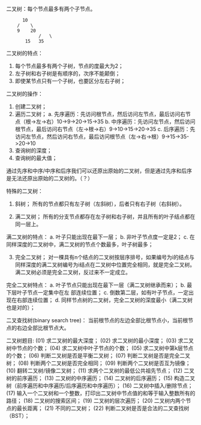 二叉树：每个节点最多有两个子节点。
~~~
	  10
	/    \
	9    20
			/   \
	   15   35
~~~

二叉树的特点：
1. 每个节点最多有两个子树，节点的度最大为2；
2. 左子树和右子树是有顺序的，次序不能颠倒；
3. 即使某节点只有一个子树，也要区分左右子树；

二叉树的操作：
1. 创建二叉树；
2. 遍历二叉树；
	a. 先序遍历：先访问根节点，然后访问左节点，最后访问右节点（根->左->右）10->9->20->15->35
	b. 中序遍历：先访问左节点，然后访问根节点，最后访问右节点（左->根->右）9->10->15->20->35
	c. 后序遍历：先访问左节点，然后访问右节点，最后访问根节点（左->右->根）9->15->35->20->10
3. 查询树的深度；
4. 查询树的最大值；

通过先序和中序/中序和后序我们可以还原出原始的二叉树，但是通过先序和后序是无法还原出原始的二叉树的。（？）

特殊的二叉树：
1. 斜树；
所有的节点都只有左子树（左斜树），后者只有右子树（右斜树）。

2. 满二叉树；
所有的分支节点都存在左子树和右子树，并且所有的叶子结点都在同一层上。

满二叉树的特点：
a. 叶子只能出现在最下一层；
b. 非叶子节点度一定是2；
c. 在同样深度的二叉树中，满二叉树的节点个数最多，叶子树最多；

3. 完全二叉树；
对一棵具有n个结点的二叉树按层序排号，如果编号为i的结点与同样深度的满二叉树编号为i结点在二叉树中位置完全相同，就是完全二叉树。
满二叉树必须是完全二叉树，反过来不一定成立。

完全二叉树特点：
a. 叶子节点只能出现在最下一层（满二叉树继承而来）；
b. 最下层叶子节点一定集中在左 部连续位置；
c. 倒数第二层，如有叶子节点，一定出现在右部连续位置；
d. 同样节点树的二叉树，完全二叉树的深度最小（满二叉树也是对的）；

二叉查找树(binary search tree)：
当前根节点的左边全部比根节点小，当前根节点的右边全部比根节点大。

二叉树题目:
(01) 求二叉树的最大深度；
(02) 求二叉树的最小深度；
(03) 求二叉树中节点的个数；
(04) 求二叉树中叶子节点的个数；
(05) 求二叉树中第k层节点的个数；
(06) 判断二叉树是否是平衡二叉树；
(07) 判断二叉树是否是完全二叉树；
(08) 判断两个二叉树是否完全相同；
(09) 判断两个二叉树是否互为镜像；
(10) 翻转二叉树/镜像二叉树；
(11) 求两个二叉树的最低公共祖先节点；
(12) 二叉树的前序遍历；
(13) 二叉树的中序遍历；
(14) 二叉树的后序遍历；
(15) 构造二叉树（前序遍历和中序遍历/后序遍历和中序遍历）；
(16) 二叉树中插入/删除节点；
(17) 输入一个二叉树和一个整数，打印出二叉树中节点值的和等于输入整数所有的路径；
(18) 二叉树的搜索区间；
(19) 二叉树的层次遍历；
(20) 二叉树内两个节点的最长距离；
(21) 不同的二叉树；
(22) 判断二叉树是否是合法的二叉查找树（BST）；